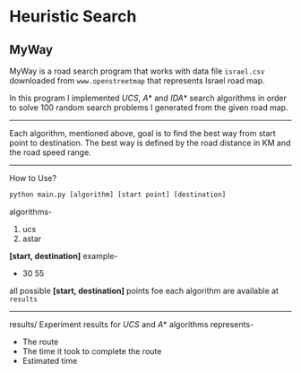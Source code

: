 # Heuristic Search

## MyWay

MyWay is a road search program that works with data file `israel.csv` downloaded from `www.openstreetmap` that represents Israel road map.

In this program I implemented *UCS*, *A** and *IDA** search algorithms in order to solve 100 random search problems I generated from the given road map.
___
Each algorithm, mentioned above, goal is to find the best way from start point to destination. The best way
is defined by the road distance in KM and the road speed range. 
___

How to Use?
```python
python main.py [algorithm] [start point] [destination]
```
algorithms-
1. ucs
2. astar

**[start, destination]** example-
- 30 55

all possible **[start, destination]** points foe each algorithm are available at `results`
___		
results/
Experiment results for *UCS* and *A** algorithms represents-
- The route
- The time it took to complete the route
- Estimated time
